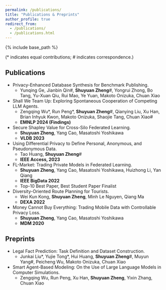 ```yaml
---
permalink: /publications/
title: "Publications & Preprints"
author_profile: true
redirect_from: 
  - /publications/
  - /publications.html
---
```


{% include base_path %}

(* indicates equal contributions; # indicates correspondence.)

<h2>Publications</h2>

 + Privacy-Enhanced Database Synthesis for Benchmark Publishing.
   + Yunqing Ge, Jianbin Qin#, __Shuyuan Zheng__#, Yongrui Zhong, Bo Tang, Yu-Xuan Qiu, Rui Mao, Ye Yuan, Makoto Onizuka, Chuan Xiao
+ Shall We Team Up: Exploring Spontaneous Cooperation of Competing LLM Agents.
  + Zengqing Wu\*, Run Peng\*, __Shuyuan Zheng__#, Qianying Liu, Xu Han, Brian Inhyuk Kwon, Makoto Onizuka, Shaojie Tang, Chuan Xiao#
  + **EMNLP 2024 (Findings)**
+ Secure Shapley Value for Cross-Silo Federated Learning.
  + __Shuyuan Zheng__, Yang Cao, Masatoshi Yoshikawa
  + **VLDB 2023**
+ Using Differential Privacy to Define Personal, Anonymous, and Pseudonymous Data.
  + Tao Huang, __Shuyuan Zheng__#
  + **IEEE Access, 2023**
+ FL-Market: Trading Private Models in Federated Learning.
  + __Shuyuan Zheng__, Yang Cao, Masatoshi Yoshikawa, Huizhong Li, Yan Qiang
  + **IEEE BigData 2022**
  + Top-10 Best Paper, Best Student Paper Finalist
+ Diversity-Oriented Route Planning for Tourists.
  + Wei Kun Kong, __Shuyuan Zheng__, Minh Le Nguyen, Qiang Ma
  + **DEXA 2022**
+ Money Cannot Buy Everything: Trading Mobile Data with Controllable Privacy Loss.
  + __Shuyuan Zheng__, Yang Cao, Masatoshi Yoshikawa
  + **MDM 2020**


 <h2>Preprints</h2>
 
 + Legal Fact Prediction: Task Definition and Dataset Construction.
   + Junkai Liu\*, Yujie Tong\*, Hui Huang, __Shuyuan Zheng__#, Muyun Yang#, Peicheng Wu, Makoto Onizuka, Chuan Xiao
 + Smart Agent-Based Modeling: On the Use of Large Language Models in Computer Simulations.
   + Zengqing Wu, Run Peng, Xu Han, __Shuyuan Zheng__, Yixin Zhang, Chuan Xiao


